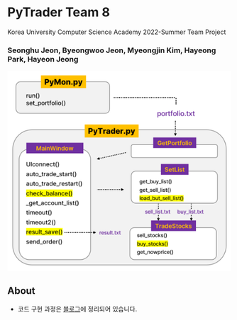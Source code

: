 # PyTrader Team 8
Korea University Computer Science Academy 2022-Summer Team Project
### Seonghu Jeon, Byeongwoo Jeon, Myeongjin Kim, Hayeong Park, Hayeon Jeong
![architecture.png](arichitecture.png)
 

## About
- 코드 구현 과정은 [블로그](https://blog.naver.com/jsh0423_/222868861744)에 정리되어 있습니다.
